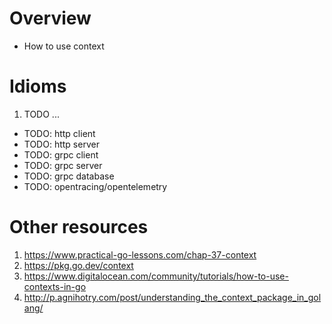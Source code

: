 # Overview
- How to use context


# Idioms
1. TODO ...


- TODO: http client
- TODO: http server
- TODO: grpc client
- TODO: grpc server
- TODO: grpc database
- TODO: opentracing/opentelemetry


# Other resources
1. https://www.practical-go-lessons.com/chap-37-context
1. https://pkg.go.dev/context
1. https://www.digitalocean.com/community/tutorials/how-to-use-contexts-in-go
1. http://p.agnihotry.com/post/understanding_the_context_package_in_golang/
